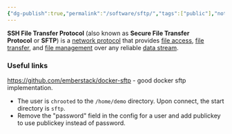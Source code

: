 ```yaml
---
{"dg-publish":true,"permalink":"/software/sftp/","tags":["public"],"noteIcon":"1","created":"","updated":""}
---
```



**SSH File Transfer Protocol** (also known as **Secure File Transfer Protocol** or **SFTP**) is a [network protocol](https://en.wikipedia.org/wiki/Network_protocol "Network protocol") that provides [file access](https://en.wikipedia.org/wiki/File_access "File access"), [file transfer](https://en.wikipedia.org/wiki/File_transfer "File transfer"), and [file management](https://en.wikipedia.org/wiki/File_management "File management") over any reliable [data stream](https://en.wikipedia.org/wiki/Data_stream).


### Useful links 
https://github.com/emberstack/docker-sftp - good docker sftp implementation.
 - The user is `chrooted` to the `/home/demo` directory. Upon connect, the start directory is `sftp`.
 - Remove the "password" field in the config for a user and add publickey to use publickey instead of password.